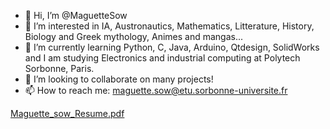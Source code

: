 - 👋 Hi, I’m @MaguetteSow
- 👀 I’m interested in IA, Austronautics, Mathematics, Litterature, History, Biology and Greek mythology, Animes and mangas...
- 🌱 I’m currently learning Python, C, Java, Arduino, Qtdesign, SolidWorks and I am studying  Electronics and industrial computing at Polytech Sorbonne, Paris.
- 💞️ I’m looking to collaborate on many projects!
- 📫 How to reach me:  maguette.sow@etu.sorbonne-universite.fr

<!---
MaguetteSow/MaguetteSow is a ✨ special ✨ repository because its `README.md` (this file) appears on your GitHub profile.
You can click the Preview link to take a look at your changes.
--->
[Maguette_sow_Resume.pdf](https://github.com/MaguetteSow/MaguetteSow/files/11199083/Gray.Minimalist.Resume.1.pdf)
